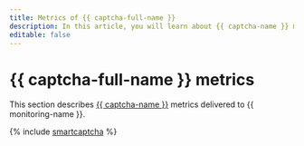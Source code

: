 ```yaml
---
title: Metrics of {{ captcha-full-name }}
description: In this article, you will learn about {{ captcha-name }} metrics.
editable: false
---
```


# {{ captcha-full-name }} metrics


This section describes [{{ captcha-name }}](../../smartcaptcha/) metrics delivered to {{ monitoring-name }}.

{% include [smartcaptcha](../../_includes/monitoring/metrics-ref/smartcaptcha.md) %}